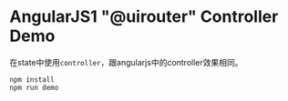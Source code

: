 AngularJS1 "@uirouter" Controller Demo
=======================================

在state中使用`controller`，跟angularjs中的controller效果相同。

```
npm install
npm run demo
```
